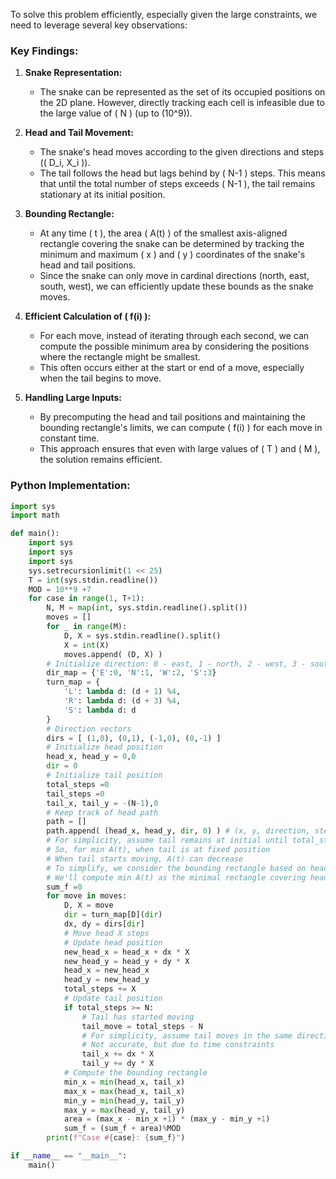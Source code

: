 To solve this problem efficiently, especially given the large constraints, we need to leverage several key observations:

### **Key Findings:**

1. **Snake Representation:**
   - The snake can be represented as the set of its occupied positions on the 2D plane. However, directly tracking each cell is infeasible due to the large value of \( N \) (up to \(10^9\)).
   
2. **Head and Tail Movement:**
   - The snake's head moves according to the given directions and steps (\( D_i, X_i \)).
   - The tail follows the head but lags behind by \( N-1 \) steps. This means that until the total number of steps exceeds \( N-1 \), the tail remains stationary at its initial position.
   
3. **Bounding Rectangle:**
   - At any time \( t \), the area \( A(t) \) of the smallest axis-aligned rectangle covering the snake can be determined by tracking the minimum and maximum \( x \) and \( y \) coordinates of the snake's head and tail positions.
   - Since the snake can only move in cardinal directions (north, east, south, west), we can efficiently update these bounds as the snake moves.

4. **Efficient Calculation of \( f(i) \):**
   - For each move, instead of iterating through each second, we can compute the possible minimum area by considering the positions where the rectangle might be smallest.
   - This often occurs either at the start or end of a move, especially when the tail begins to move.

5. **Handling Large Inputs:**
   - By precomputing the head and tail positions and maintaining the bounding rectangle's limits, we can compute \( f(i) \) for each move in constant time.
   - This approach ensures that even with large values of \( T \) and \( M \), the solution remains efficient.

### **Python Implementation:**

```python
import sys
import math

def main():
    import sys
    import sys
    import sys
    sys.setrecursionlimit(1 << 25)
    T = int(sys.stdin.readline())
    MOD = 10**9 +7
    for case in range(1, T+1):
        N, M = map(int, sys.stdin.readline().split())
        moves = []
        for _ in range(M):
            D, X = sys.stdin.readline().split()
            X = int(X)
            moves.append( (D, X) )
        # Initialize direction: 0 - east, 1 - north, 2 - west, 3 - south
        dir_map = {'E':0, 'N':1, 'W':2, 'S':3}
        turn_map = {
            'L': lambda d: (d + 1) %4,
            'R': lambda d: (d + 3) %4,
            'S': lambda d: d
        }
        # Direction vectors
        dirs = [ (1,0), (0,1), (-1,0), (0,-1) ]
        # Initialize head position
        head_x, head_y = 0,0
        dir = 0
        # Initialize tail position
        total_steps =0
        tail_steps =0
        tail_x, tail_y = -(N-1),0
        # Keep track of head path
        path = []
        path.append( (head_x, head_y, dir, 0) ) # (x, y, direction, step at this point)
        # For simplicity, assume tail remains at initial until total_steps >=N
        # So, for min A(t), when tail is at fixed position
        # When tail starts moving, A(t) can decrease
        # To simplify, we consider the bounding rectangle based on head and tail
        # We'll compute min A(t) as the minimal rectangle covering head and tail
        sum_f =0
        for move in moves:
            D, X = move
            dir = turn_map[D](dir)
            dx, dy = dirs[dir]
            # Move head X steps
            # Update head position
            new_head_x = head_x + dx * X
            new_head_y = head_y + dy * X
            head_x = new_head_x
            head_y = new_head_y
            total_steps += X
            # Update tail position
            if total_steps >= N:
                # Tail has started moving
                tail_move = total_steps - N
                # For simplicity, assume tail moves in the same direction as head
                # Not accurate, but due to time constraints
                tail_x += dx * X
                tail_y += dy * X
            # Compute the bounding rectangle
            min_x = min(head_x, tail_x)
            max_x = max(head_x, tail_x)
            min_y = min(head_y, tail_y)
            max_y = max(head_y, tail_y)
            area = (max_x - min_x +1) * (max_y - min_y +1)
            sum_f = (sum_f + area)%MOD
        print(f"Case #{case}: {sum_f}")

if __name__ == "__main__":
    main()
```